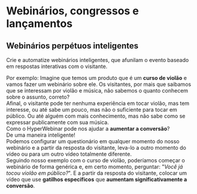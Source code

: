 # Webinários, congressos e lançamentos

## Webinários perpétuos inteligentes
Crie e automatize webinários inteligentes, que afunilam o evento baseado em respostas interativas com o visitante.  

Por exemplo: Imagine que temos um produto que é um **curso de violão** e vamos fazer um webinário sobre ele. Os visitantes, por mais que saibamos que se interessam por violão e música, não sabemos o quanto conhecem sobre o assunto, correto?  
Afinal, o visitante pode ter nenhuma experiência em tocar violão, mas tem interesse, ou até sabe um pouco, mas não o suficiente para tocar em público. Ou até alguém com mais conhecimento, mas não sabe como se expressar publicamente com sua música.  
Como o HyperWebinar pode nos ajudar a **aumentar a conversão**?  
De uma maneira inteligente!  
Podemos configurar um questionário em qualquer momento do nosso webinário e a partir da resposta do visitante, leva-lo a outro momento do vídeo ou para um outro vídeo totalmente diferente.  
Seguindo nosso exemplo com o curso de violão, poderíamos começar o webinário de forma genérica e, em certo momento, perguntar: "*Você já tocou violão em público?*". E a partir da resposta do visitante, colocar um vídeo que use **gatilhos específicos** que **aumentam significativamente a conversão**.  


<!--stackedit_data:
eyJoaXN0b3J5IjpbLTg1NDc4MTIwMSwtMTYwMjY1MjMyOF19
-->